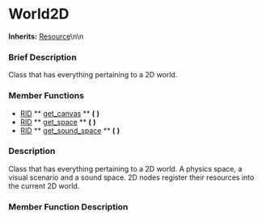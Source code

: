 #  World2D  
**Inherits:** [Resource](class_resource)\\n\\n
###  Brief Description  
Class that has everything pertaining to a 2D world.

###  Member Functions 
  * [RID](class_rid)  ** [get_canvas](#get_canvas) **  **(** **)**
  * [RID](class_rid)  ** [get_space](#get_space) **  **(** **)**
  * [RID](class_rid)  ** [get_sound_space](#get_sound_space) **  **(** **)**

###  Description  
Class that has everything pertaining to a 2D world. A physics space, a visual scenario and a sound space. 2D nodes register their resources into the current 2D world.

###  Member Function Description  

